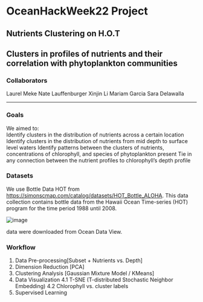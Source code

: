 # OceanHackWeek22 Project
## Nutrients Clustering on H.O.T
Clusters in profiles of nutrients and their correlation with phytoplankton communities
---
### Collaborators

Laurel Meke 
Nate Lauffenburger 
Xinjin Li 
Mariam Garcia 
Sara Delawalla 

---
### Goals

We aimed to:  
Identify clusters in the distribution of nutrients across a certain location 
Identify clusters in the distribution of nutrients from mid depth to surface level waters 
Identify patterns between the clusters of nutrients, concentrations of chlorophyll, and species of phytoplankton present 
Tie in any connection between the nutrient profiles to chlorophyll’s depth profile 

### Datasets

We use Bottle Data HOT from https://simonscmap.com/catalog/datasets/HOT_Bottle_ALOHA. This data collection contains bottle data from the Hawaii Ocean
Time-series (HOT) program for the time period 1988 until 2008.

![image](https://user-images.githubusercontent.com/73109234/185674008-c4ff834c-a9fb-4f21-8d78-026efb698208.png)

data were downloaded from Ocean Data View. 

### Workflow

1. Data Pre-processing[Subset + Nutrients vs. Depth] 
2. Dimension Reduction [PCA] 
3. Clustering Analysis [Gaussian Mixture Model / KMeans] 
4. Data Visualization 
4.1 T-SNE (T-distributed Stochastic Neighbor Embedding) 
4.2 Chlorophyll vs. cluster labels 
5. Supervised Learning 



